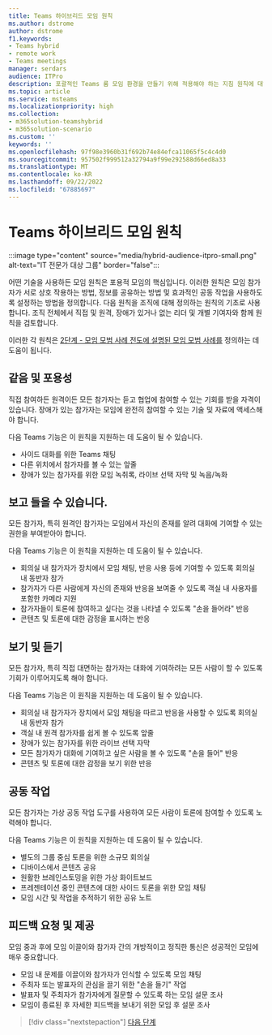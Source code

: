 ```yaml
---
title: Teams 하이브리드 모임 원칙
ms.author: dstrome
author: dstrome
f1.keywords:
- Teams hybrid
- remote work
- Teams meetings
manager: serdars
audience: ITPro
description: 포괄적인 Teams 룸 모임 환경을 만들기 위해 적용해야 하는 지침 원칙에 대해 알아봅니다.
ms.topic: article
ms.service: msteams
ms.localizationpriority: high
ms.collection:
- m365solution-teamshybrid
- m365solution-scenario
ms.custom: ''
keywords: ''
ms.openlocfilehash: 97f98e3960b31f692b74e84efca11065f5c4c4d0
ms.sourcegitcommit: 957502f999512a32794a9f99e292588d66ed8a33
ms.translationtype: MT
ms.contentlocale: ko-KR
ms.lasthandoff: 09/22/2022
ms.locfileid: "67885697"
---
```

# <a name="teams-hybrid-meeting-principles"></a>Teams 하이브리드 모임 원칙

:::image type="content" source="media/hybrid-audience-itpro-small.png" alt-text="IT 전문가 대상 그룹" border="false":::

어떤 기술을 사용하든 모임 원칙은 포용적 모임의 핵심입니다. 이러한 원칙은 모임 참가자가 서로 상호 작용하는 방법, 정보를 공유하는 방법 및 효과적인 공동 작업을 사용하도록 설정하는 방법을 정의합니다. 다음 원칙을 조직에 대해 정의하는 원칙의 기초로 사용합니다. 조직 전체에서 직접 및 원격, 장애가 있거나 없는 리더 및 개별 기여자와 함께 원칙을 검토합니다.

이러한 각 원칙은 [2단계 - 모임 모범 사례 전도에 설명된 모임 모범 사례를](hybrid-meetings-educate-participants.md) 정의하는 데 도움이 됩니다.

## <a name="equality-and-inclusivity"></a>같음 및 포용성

직접 참여하든 원격이든 모든 참가자는 듣고 협업에 참여할 수 있는 기회를 받을 자격이 있습니다. 장애가 있는 참가자는 모임에 완전히 참여할 수 있는 기술 및 자료에 액세스해야 합니다.

다음 Teams 기능은 이 원칙을 지원하는 데 도움이 될 수 있습니다.

* 사이드 대화를 위한 Teams 채팅
* 다른 위치에서 참가자를 볼 수 있는 앞줄
* 장애가 있는 참가자를 위한 모임 녹취록, 라이브 선택 자막 및 녹음/녹화

## <a name="be-seen-and-heard"></a>보고 들을 수 있습니다.

모든 참가자, 특히 원격인 참가자는 모임에서 자신의 존재를 알려 대화에 기여할 수 있는 권한을 부여받아야 합니다.

다음 Teams 기능은 이 원칙을 지원하는 데 도움이 될 수 있습니다.

* 회의실 내 참가자가 장치에서 모임 채팅, 반응 사용 등에 기여할 수 있도록 회의실 내 동반자 참가
* 참가자가 다른 사람에게 자신의 존재와 반응을 보여줄 수 있도록 객실 내 사용자를 포함한 카메라 지원
* 참가자들이 토론에 참여하고 싶다는 것을 나타낼 수 있도록 "손을 들어라" 반응
* 콘텐츠 및 토론에 대한 감정을 표시하는 반응

## <a name="see-and-listen"></a>보기 및 듣기

모든 참가자, 특히 직접 대면하는 참가자는 대화에 기여하려는 모든 사람이 할 수 있도록 기회가 이루어지도록 해야 합니다.

다음 Teams 기능은 이 원칙을 지원하는 데 도움이 될 수 있습니다.

* 회의실 내 참가자가 장치에서 모임 채팅을 따르고 반응을 사용할 수 있도록 회의실 내 동반자 참가
* 객실 내 원격 참가자를 쉽게 볼 수 있도록 앞줄
* 장애가 있는 참가자를 위한 라이브 선택 자막
* 모든 참가자가 대화에 기여하고 싶은 사람을 볼 수 있도록 "손을 들어" 반응
* 콘텐츠 및 토론에 대한 감정을 보기 위한 반응

## <a name="collaborate"></a>공동 작업

모든 참가자는 가상 공동 작업 도구를 사용하여 모든 사람이 토론에 참여할 수 있도록 노력해야 합니다.

다음 Teams 기능은 이 원칙을 지원하는 데 도움이 될 수 있습니다.

* 별도의 그룹 중심 토론을 위한 소규모 회의실
* 디바이스에서 콘텐츠 공유
* 원활한 브레인스토밍을 위한 가상 화이트보드
* 프레젠테이션 중인 콘텐츠에 대한 사이드 토론을 위한 모임 채팅
* 모임 시간 및 작업을 추적하기 위한 공유 노트

## <a name="request-and-provide-feedback"></a>피드백 요청 및 제공

모임 중과 후에 모임 이끌이와 참가자 간의 개방적이고 정직한 통신은 성공적인 모임에 매우 중요합니다.

* 모임 내 문제를 이끌이와 참가자가 인식할 수 있도록 모임 채팅
* 주최자 또는 발표자의 관심을 끌기 위한 "손을 들기" 작업
* 발표자 및 주최자가 참가자에게 질문할 수 있도록 하는 모임 설문 조사
* 모임이 종료된 후 자세한 피드백을 보내기 위한 모임 후 설문 조사

> [!div class="nextstepaction"]
> [다음 단계](hybrid-meetings-features.md)
